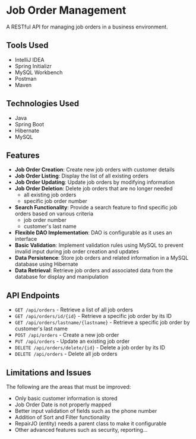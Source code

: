 # Job Order Management
A RESTful API for managing job orders in a business environment.

## Tools Used
- IntelliJ IDEA
- Spring Initializr
- MySQL Workbench
- Postman
- Maven

## Technologies Used
- Java
- Spring Boot
- Hibernate
- MySQL

## Features
- **Job Order Creation**: Create new job orders with customer details 
- **Job Order Listing**: Display the list of all existing orders
- **Job Order Updating**: Update job orders by modifying information
- **Job Order Deletion**: Delete job orders that are no longer needed
  - all existing job orders
  - specific job order number
- **Search Functionality**: Provide a search feature to find specific job orders based on various criteria
  - job order number 
  - customer's last name
- **Flexible DAO Implementation**: DAO is configurable as it uses an interface
- **Basic Validation**: Implement validation rules using MySQL to prevent invalid input during job order creation and updates
- **Data Persistence**: Store job orders and related information in a MySQL database using Hibernate
- **Data Retrieval**: Retrieve job orders and associated data from the database for display and manipulation

## API Endpoints
- `GET /api/orders` - Retrieve a list of all job orders
- `GET /api/orders/id/{id}` - Retrieve a specific job order by its ID
- `GET /api/orders/lastname/{lastname}` - Retrieve a specific job order by customer's last name
- `POST /api/orders` - Create a new job order
- `PUT /api/orders` - Update an existing job order
- `DELETE /api/orders/delete/{id}` - Delete a job order by its ID
- `DELETE /api/orders` - Delete all job orders

## Limitations and Issues
The following are the areas that must be improved:
- Only basic customer information is stored
- Job Order Date is not properly mapped
- Better input validation of fields such as the phone number 
- Addition of Sort and Filter functionality 
- RepairJO (entity) needs a parent class to make it configurable
- Other advanced features such as security, reporting...